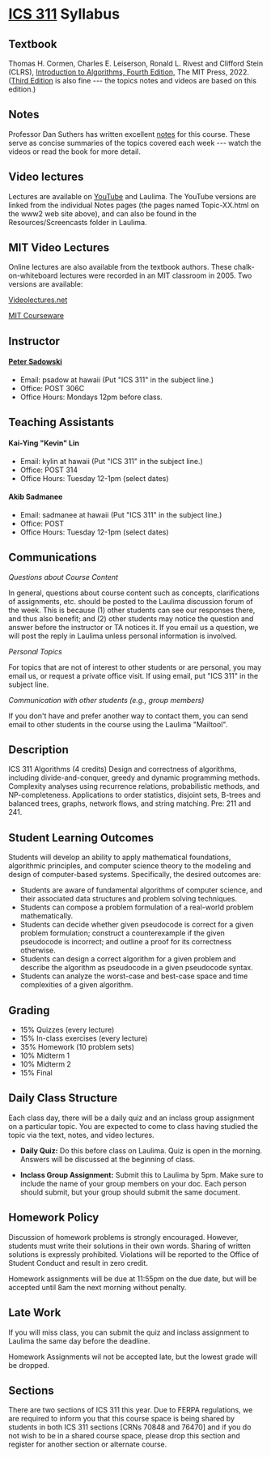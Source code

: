 # [ICS 311](https://ics311.github.io/) Syllabus

## Textbook

Thomas H. Cormen, Charles E. Leiserson, Ronald L. Rivest and Clifford Stein (CLRS), [Introduction to Algorithms, Fourth Edition,](https://mitpress.mit.edu/9780262046305/) The MIT Press, 2022. ([Third Edition](https://mitpress.mit.edu/9780262533058/) is also fine --- the topics notes and videos are based on this edition.)

## Notes
                                                                                                                                 
Professor Dan Suthers has written excellent [notes](https://ics311.github.io/Notes/) for this course. These serve as concise summaries of the topics covered each week --- watch the videos or read the book for more detail.
                                                                                                                                 
## Video lectures

Lectures are available on [YouTube](https://www.youtube.com/user/UHMICSAlgorithms/videos) and Laulima. The YouTube versions are linked from the individual Notes pages (the pages named Topic-XX.html on the www2 web site above), and can also be found in the Resources/Screencasts folder in Laulima. 

## MIT Video Lectures
                                                                                                                                 
Online lectures are also available from the textbook authors. These chalk-on-whiteboard lectures were recorded in an MIT classroom in 2005. Two versions are available:

[Videolectures.net](http://videolectures.net/mit6046jf05_introduction_algorithms/)

[MIT Courseware](http://ocw.mit.edu/courses/electrical-engineering-and-computer-science/6-046j-introduction-to-algorithms-sma-5503-fall-2005/video-lectures/)

                                                                                                                                 
<!--                                                                                                                                 
## 
The course is distributed across multiple online tools and media. ICS students should be comfortable coordinating their use.

All **office hours** will also be held in a single shared Zoom "recurring meet anytime" room, to be sent to students.

We use [**Laulima**](https://laulima.hawaii.edu/portal) for quizzes, posting and submitting assignments, and providing resources such as other readings and podcasts (if you want to download or don't want to use YouTube). Please see [this document on everything Laulima users should know](http://www.hawaii.edu/talent/laulima_tab/tabs/laulima_essentials.html).

We will use [**Google Docs**](https://docs.google.com/) for in-class problem solving, as it supports simultaneous editing. Please ensure that you are familiar with Google Docs, and that you can access them via your UH login. While multiple browers are supported, Chrome likely provides the best experience for this part as it is also made by Google.
-->
                                                                                                                                 
## Instructor

#### [Peter Sadowski](http://www2.hawaii.edu/~psadow/)

*   Email: psadow at hawaii (Put "ICS 311" in the subject line.)
*   Office: POST 306C
*   Office Hours: Mondays 12pm before class.

## Teaching Assistants

#### Kai-Ying "Kevin" Lin

*   Email: kylin at hawaii (Put "ICS 311" in the subject line.)
*   Office: POST 314
*   Office Hours: Tuesday 12-1pm (select dates)  

#### Akib Sadmanee
*  Email: sadmanee at hawaii (Put "ICS 311" in the subject line.)
*   Office: POST 
*   Office Hours: Tuesday 12-1pm (select dates)

## Communications

_Questions about Course Content_

In general, questions about course content such as concepts, clarifications of assignments, etc. should be posted to the Laulima discussion forum of the week. This is because (1) other students can see our responses there, and thus also benefit; and (2) other students may notice the question and answer before the instructor or TA notices it. If you email us a question, we will post the reply in Laulima unless personal information is involved.</dd>

_Personal Topics_

For topics that are not of interest to other students or are personal, you may email us, or request a private office visit. If using email, put "ICS 311" in the subject line.</dd>

_Communication with other students (e.g., group members)_

If you don't have and prefer another way to contact them, you can send email to other students in the course using the Laulima "Mailtool".</dd>


## Description

ICS 311 Algorithms (4 credits) Design and correctness of algorithms, including divide-and-conquer, greedy and dynamic programming methods. Complexity analyses using recurrence relations, probabilistic methods, and NP-completeness. Applications to order statistics, disjoint sets, B-trees and balanced trees, graphs, network flows, and string matching. Pre: 211 and 241.
                              
## Student Learning Outcomes

Students will develop an ability to apply mathematical foundations, algorithmic principles, and computer science theory to the modeling and design of computer-based systems. Specifically, the desired outcomes are:

*   Students are aware of fundamental algorithms of computer science, and their associated data structures and problem solving techniques.
*   Students can compose a problem formulation of a real-world problem mathematically.
*   Students can decide whether given pseudocode is correct for a given problem formulation; construct a counterexample if the given pseudocode is incorrect; and outline a proof for its correctness otherwise.
*   Students can design a correct algorithm for a given problem and describe the algorithm as pseudocode in a given pseudocode syntax.
*   Students can analyze the worst-case and best-case space and time complexities of a given algorithm.

## Grading

* 15% Quizzes (every lecture)
* 15% In-class exercises (every lecture)
* 35% Homework (10 problem sets)
* 10% Midterm 1
* 10% Midterm 2
* 15% Final

## Daily Class Structure
Each class day, there will be a daily quiz and an inclass group assignment on a particular topic. You are expected to come to class having studied the topic via the text, notes, and video lectures.

* **Daily Quiz:** Do this before class on Laulima. Quiz is open in the morning. Answers will be discussed at the beginning of class.

* **Inclass Group Assignment:** Submit this to Laulima by 5pm. Make sure to include the name of your group members on your doc. Each person should submit, but your group should submit the same document.

## Homework Policy

Discussion of homework problems is strongly encouraged. However, students must write their solutions in their own words. Sharing of written solutions is expressly prohibited. Violations will be reported to the Office of Student Conduct and result in zero credit.

Homework assignments will be due at 11:55pm on the due date, but will be accepted until 8am the next morning without penalty.

## Late Work

If you will miss class, you can submit the quiz and inclass assignment to Laulima the same day before the deadline.

Homework Assignments wil not be accepted late, but the lowest grade will be dropped. 

## Sections

There are two sections of ICS 311 this year. Due to FERPA regulations, we are required to inform you that this course space is being shared by students in both ICS 311 sections [CRNs 70848 and 76470] and if you do not wish to be in a shared course space, please drop this section and register for another section or alternate course.


